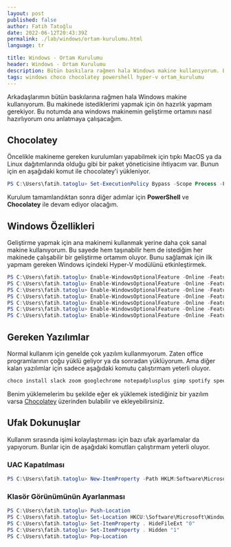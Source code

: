 ```yaml
---
layout: post
published: false
author: Fatih Tatoğlu
date: 2022-06-12T20:43:39Z
permalink: ./lab/windows/ortam-kurulumu.html
language: tr

title: Windows - Ortam Kurulumu
header: Windows - Ortam Kurulumu
description: Bütün baskılara rağmen hala Windows makine kullanıyorum. Bu makinede istediklerimi yapmak için ön hazırlık yapmam gerekiyor.
tags: windows choco chocolatey powershell hyper-v ortam_kurulumu
---
```


Arkadaşlarımın bütün baskılarına rağmen hala Windows makine kullanıyorum. Bu makinede istediklerimi yapmak için ön hazırlık yapmam gerekiyor. Bu notumda ana windows makinemin geliştirme ortamını nasıl hazırlıyorum onu anlatmaya çalışacağım.

## Chocolatey

Öncelikle makineme gereken kurulumları yapabilmek için tıpkı MacOS ya da Linux dağıtımlarında olduğu gibi bir paket yöneticisine ihtiyacım var. Bunun için en aşağıdaki komut ile chocolatey'i yükleniyor.

```powershell
PS C:\Users\fatih.tatoglu> Set-ExecutionPolicy Bypass -Scope Process -Force; [System.Net.ServicePointManager]::SecurityProtocol = [System.Net.ServicePointManager]::SecurityProtocol -bor 3072; iex ((New-Object System.Net.WebClient).DownloadString('https://community.chocolatey.org/install.ps1'))
```

Kurulum tamamlandıktan sonra diğer adımlar için **PowerShell** ve **Chocolatey** ile devam ediyor olacağım.

## Windows Özellikleri

Geliştirme yapmak için ana makinemi kullanmak yerine daha çok sanal makine kullanıyorum. Bu sayede hem taşınabilir hem de istediğim her makinede çalışabilir bir geliştirme ortamım oluyor. Bunu sağlamak için ilk yapmam gereken Windows içindeki Hyper-V modülünü etkinleştirmek.

```powershell
PS C:\Users\fatih.tatoglu> Enable-WindowsOptionalFeature -Online -FeatureName "Microsoft-Hyper-V-All" -NoRestart
PS C:\Users\fatih.tatoglu> Enable-WindowsOptionalFeature -Online -FeatureName "Microsoft-Hyper-V" -NoRestart
PS C:\Users\fatih.tatoglu> Enable-WindowsOptionalFeature -Online -FeatureName "Microsoft-Hyper-V-Tools-All" -NoRestart
PS C:\Users\fatih.tatoglu> Enable-WindowsOptionalFeature -Online -FeatureName "Microsoft-Hyper-V-Management-Powershell" -NoRestart
PS C:\Users\fatih.tatoglu> Enable-WindowsOptionalFeature -Online -FeatureName "Microsoft-Hyper-V-Hypervisor" -NoRestart
PS C:\Users\fatih.tatoglu> Enable-WindowsOptionalFeature -Online -FeatureName "Microsoft-Hyper-V-Services" -NoRestart
PS C:\Users\fatih.tatoglu> Enable-WindowsOptionalFeature -Online -FeatureName "Microsoft-Hyper-V-Management-Clients" -NoRestart
```

## Gereken Yazılımlar

Normal kullanım için genelde çok yazılım kullanmıyorum. Zaten office programlarının çoğu yüklü geliyor ya da sonradan yüklüyorum. Ama diğer kalan yazılımlar için sadece aşağıdaki komutu çalıştırmam yeterli oluyor.

```powershell
choco install slack zoom googlechrome notepadplusplus gimp spotify speedtest everything winrar powershell-core -y
```

Benim yüklemelerim bu şekilde eğer ek yüklemek istediğiniz bir yazılım varsa [Chocolatey](https://community.chocolatey.org/packages "Chocolatey Software | Packages") üzerinden bulabilir ve ekleyebilirsiniz.

## Ufak Dokunuşlar

Kullanım sırasında işimi kolaylaştırması için bazı ufak ayarlamalar da yapıyorum. Bunlar için de aşağıdaki komutları çalıştırmam yeterli oluyor.

### UAC Kapatılması

```powershell
PS C:\Users\fatih.tatoglu> New-ItemProperty -Path HKLM:Software\Microsoft\Windows\CurrentVersion\policies\system -Name EnableLUA -PropertyType DWord -Value 0 -Force
```

### Klasör Görünümünün Ayarlanması

```powershell
PS C:\Users\fatih.tatoglu> Push-Location
PS C:\Users\fatih.tatoglu> Set-Location HKCU:\Software\Microsoft\Windows\CurrentVersion\Explorer\Advanced
PS C:\Users\fatih.tatoglu> Set-ItemProperty . HideFileExt "0"
PS C:\Users\fatih.tatoglu> Set-ItemProperty . Hidden "1"
PS C:\Users\fatih.tatoglu> Pop-Location
```

